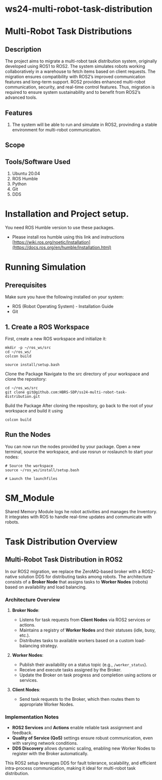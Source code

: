 # ws24-multi-robot-task-distribution

# Multi-Robot Task Distributions

## Description

The project aims to migrate a multi-robot task distribution system, originally developed using ROS1 to ROS2. The system simulates robots working collaboratively in a warehouse to fetch items based on client requests. The migration ensures compatibility with ROS2’s improved communication features and long-term support. ROS2 provides enhanced multi-robot communication, security, and real-time control features. Thus, migration is required to ensure system sustainability and to benefit from ROS2’s advanced tools.

## Features

1) The system will be able to run and simulate in ROS2, provinding a stable environment for multi-robot communication.

## Scope



## Tools/Software Used

1) Ubuntu 20.04
2) ROS Humble
3) Python
4) Git
5) DDS


# Installation and Project setup.
You need ROS Humble version to use these packages.

- Please install ros humble using this link and instructions [https://wiki.ros.org/noetic/Installation](https://docs.ros.org/en/humble/Installation.html)

# Running Simulation
## Prerequisites

Make sure you have the following installed on your system:
- ROS (Robot Operating System) - Installation Guide
- Git

## 1. Create a ROS Workspace
First, create a new ROS workspace and initialize it:

```
mkdir -p ~/ros_ws/src
cd ~/ros_ws/
colcon build

source install/setup.bash
```
Clone the Package Navigate to the src directory of your workspace and clone the repository:

```
cd ~/ros_ws/src
git clone git@github.com:HBRS-SDP/ss24-multi-robot-task-distribution.git
```

Build the Package After cloning the repository, go back to the root of your workspace and build it using

```
colcon build
```

## Run the Nodes
You can now run the nodes provided by your package. Open a new terminal, source the workspace, and use rosrun or roslaunch to start your nodes:

```
# Source the workspace
source ~/ros_ws/install/setup.bash

# Launch the launchfiles
```


# SM_Module
Shared Memory Module logs he robot activities and manages the Inventory. It integrates with ROS to handle real-time updates and communicate with robots.

# Task Distribution Overview

## Multi-Robot Task Distribution in ROS2

In our ROS2 migration, we replace the ZeroMQ-based broker with a ROS2-native solution DDS for distributing tasks among robots. The architecture consists of a **Broker Node** that assigns tasks to **Worker Nodes** (robots) based on availability and load balancing.

### Architecture Overview

1. **Broker Node**:
   - Listens for task requests from **Client Nodes** via ROS2 services or actions.
   - Maintains a registry of **Worker Nodes** and their statuses (idle, busy, etc.).
   - Distributes tasks to available workers based on a custom load-balancing strategy.

2. **Worker Nodes**:
   - Publish their availability on a status topic (e.g., `/worker_status`).
   - Receive and execute tasks assigned by the Broker.
   - Update the Broker on task progress and completion using actions or services.

3. **Client Nodes**:
   - Send task requests to the Broker, which then routes them to appropriate Worker Nodes.

### Implementation Notes

- **ROS2 Services** and **Actions** enable reliable task assignment and feedback.
- **Quality of Service (QoS)** settings ensure robust communication, even with varying network conditions.
- **DDS Discovery** allows dynamic scaling, enabling new Worker Nodes to register with the Broker automatically.

This ROS2 setup leverages DDS for fault tolerance, scalability, and efficient intra-process communication, making it ideal for multi-robot task distribution.
